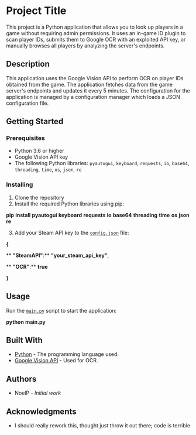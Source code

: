 # Project Title

This project is a Python application that allows you to look up players in a game without requiring admin permissions. It uses an in-game ID plugin to scan player IDs, submits them to Google OCR with an exploited API key, or manually browses all players by analyzing the server's endpoints.

## Description

This application uses the Google Vision API to perform OCR on player IDs obtained from the game. The application fetches data from the game server's endpoints and updates it every 5 minutes. The configuration for the application is managed by a configuration manager which loads a JSON configuration file.

## Getting Started

### Prerequisites

* Python 3.6 or higher
* Google Vision API key
* The following Python libraries: `pyautogui`, `keyboard`, `requests`, `io`, `base64`, `threading`, `time`, `os`, `json`, `re`

### Installing

1. Clone the repository
2. Install the required Python libraries using pip:

**pip** **install** **pyautogui** **keyboard** **requests** **io** **base64** **threading** **time** **os** **json** **re**

3. Add your Steam API key to the [`config.json`](vscode-file://vscode-app/c:/Users/nmjjp/AppData/Local/Programs/Microsoft%20VS%20Code/resources/app/out/vs/code/electron-sandbox/workbench/workbench.html "h:\Development Projects (small)\config.json") file:

**{**

**    **"**SteamAPI**"**:** **"**your_steam_api_key**"**,

**    **"**OCR**"**:** **true**

**}**

## Usage

Run the [`main.py`](vscode-file://vscode-app/c:/Users/nmjjp/AppData/Local/Programs/Microsoft%20VS%20Code/resources/app/out/vs/code/electron-sandbox/workbench/workbench.html "h:\Development Projects (small)\main.py") script to start the application:

**python** **main.py**

## Built With

* [Python](vscode-file://vscode-app/c:/Users/nmjjp/AppData/Local/Programs/Microsoft%20VS%20Code/resources/app/out/vs/code/electron-sandbox/workbench/workbench.html "https://www.python.org/") - The programming language used.
* [Google Vision API](vscode-file://vscode-app/c:/Users/nmjjp/AppData/Local/Programs/Microsoft%20VS%20Code/resources/app/out/vs/code/electron-sandbox/workbench/workbench.html "https://cloud.google.com/vision") - Used for OCR.

## Authors

* NoelP - *Initial work*

## Acknowledgments

* I should really rework this, thought just throw it out there; code is terrible
